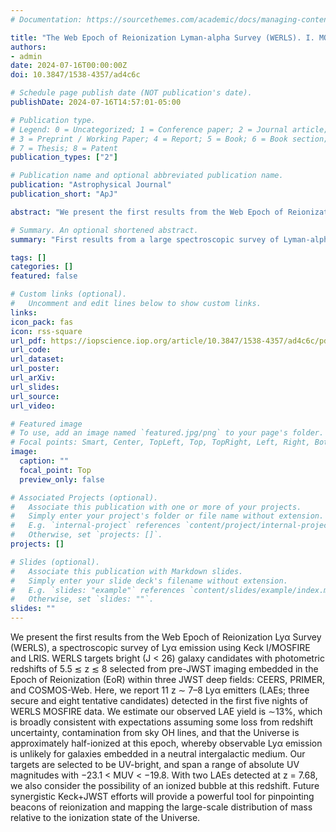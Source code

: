 ```yaml
---
# Documentation: https://sourcethemes.com/academic/docs/managing-content/

title: "The Web Epoch of Reionization Lyman-alpha Survey (WERLS). I. MOSFIRE Spectroscopy of z ∼ 7–8 Lyman-alpha Emitters"
authors:
- admin
date: 2024-07-16T00:00:00Z
doi: 10.3847/1538-4357/ad4c6c

# Schedule page publish date (NOT publication's date).
publishDate: 2024-07-16T14:57:01-05:00

# Publication type.
# Legend: 0 = Uncategorized; 1 = Conference paper; 2 = Journal article;
# 3 = Preprint / Working Paper; 4 = Report; 5 = Book; 6 = Book section;
# 7 = Thesis; 8 = Patent
publication_types: ["2"]

# Publication name and optional abbreviated publication name.
publication: "Astrophysical Journal"
publication_short: "ApJ"

abstract: "We present the first results from the Web Epoch of Reionization Lyα Survey (WERLS), a spectroscopic survey of Lyα emission using Keck I/MOSFIRE and LRIS. WERLS targets bright (J < 26) galaxy candidates with photometric redshifts of 5.5 ≲ z ≲ 8 selected from pre-JWST imaging embedded in the Epoch of Reionization (EoR) within three JWST deep fields: CEERS, PRIMER, and COSMOS-Web. Here, we report 11 z ∼ 7–8 Lyα emitters (LAEs; three secure and eight tentative candidates) detected in the first five nights of WERLS MOSFIRE data. We estimate our observed LAE yield is ∼13%, which is broadly consistent with expectations assuming some loss from redshift uncertainty, contamination from sky OH lines, and that the Universe is approximately half-ionized at this epoch, whereby observable Lyα emission is unlikely for galaxies embedded in a neutral intergalactic medium. Our targets are selected to be UV-bright, and span a range of absolute UV magnitudes with −23.1 < MUV < −19.8. With two LAEs detected at z = 7.68, we also consider the possibility of an ionized bubble at this redshift. Future synergistic Keck+JWST efforts will provide a powerful tool for pinpointing beacons of reionization and mapping the large-scale distribution of mass relative to the ionization state of the Universe."

# Summary. An optional shortened abstract.
summary: "First results from a large spectroscopic survey of Lyman-alpha emission from bright EoR galaxies, ultimately aiming to pinpoint massive beacons of reionization"

tags: []
categories: []
featured: false

# Custom links (optional).
#   Uncomment and edit lines below to show custom links.
links: 
icon_pack: fas
icon: rss-square
url_pdf: https://iopscience.iop.org/article/10.3847/1538-4357/ad4c6c/pdf
url_code:
url_dataset:
url_poster: 
url_arXiv: 
url_slides:
url_source: 
url_video:

# Featured image
# To use, add an image named `featured.jpg/png` to your page's folder. 
# Focal points: Smart, Center, TopLeft, Top, TopRight, Left, Right, BottomLeft, Bottom, BottomRight.
image: 
  caption: ""
  focal_point: Top
  preview_only: false

# Associated Projects (optional).
#   Associate this publication with one or more of your projects.
#   Simply enter your project's folder or file name without extension.
#   E.g. `internal-project` references `content/project/internal-project/index.md`.
#   Otherwise, set `projects: []`.
projects: []

# Slides (optional).
#   Associate this publication with Markdown slides.
#   Simply enter your slide deck's filename without extension.
#   E.g. `slides: "example"` references `content/slides/example/index.md`.
#   Otherwise, set `slides: ""`.
slides: ""
---
```

We present the first results from the Web Epoch of Reionization Lyα Survey (WERLS), a spectroscopic survey of Lyα emission using Keck I/MOSFIRE and LRIS. WERLS targets bright (J < 26) galaxy candidates with photometric redshifts of 5.5 ≲ z ≲ 8 selected from pre-JWST imaging embedded in the Epoch of Reionization (EoR) within three JWST deep fields: CEERS, PRIMER, and COSMOS-Web. Here, we report 11 z ∼ 7–8 Lyα emitters (LAEs; three secure and eight tentative candidates) detected in the first five nights of WERLS MOSFIRE data. We estimate our observed LAE yield is ∼13%, which is broadly consistent with expectations assuming some loss from redshift uncertainty, contamination from sky OH lines, and that the Universe is approximately half-ionized at this epoch, whereby observable Lyα emission is unlikely for galaxies embedded in a neutral intergalactic medium. Our targets are selected to be UV-bright, and span a range of absolute UV magnitudes with −23.1 < MUV < −19.8. With two LAEs detected at z = 7.68, we also consider the possibility of an ionized bubble at this redshift. Future synergistic Keck+JWST efforts will provide a powerful tool for pinpointing beacons of reionization and mapping the large-scale distribution of mass relative to the ionization state of the Universe.
